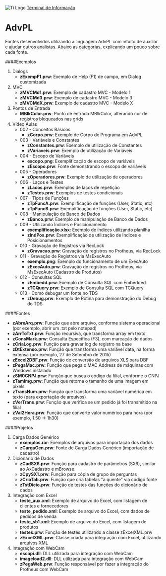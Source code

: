 ![Ti Logo](http://terminaldeinformacao.files.wordpress.com/2015/04/cropped-tema_site_menor_jpeg.jpg)
[Terminal de Informação](http://terminaldeinformacao.com)

# AdvPL
Fontes desenvolvidos utilizando a linguagem AdvPL com intuito de auxiliar e ajudar outros analistas.
Abaixo as categorias, explicando um pouco sobre cada fonte.

####Exemplos
1. Dialogs
   * **zExempF1.prw**: Exemplo de Help (F1) de campo, em Dialog customizada
2. MVC
   * **zMVCMd1.prw**: Exemplo de cadastro MVC - Modelo 1
   * **zMVCMd3.prw**: Exemplo de cadastro MVC - Modelo 3
   * **zMVCMdX.prw**: Exemplo de cadastro MVC - Modelo X
3. Pontos de Entrada
   * **MBlkColor.prw**: Ponto de entrada MBlkColor, alterando cor de registros bloqueados nas grids
4. Vídeo Aulas
   * 002 - Conceitos Básicos
      * **zCorpo.prw**: Exemplo de Corpo de Programa em AdvPL
   * 003 - Variáveis e Constantes
      * **zConstantes.prw**: Exemplo de utilização de Constantes
	  * **zVariaveis.prw**: Exemplo de utilização de Variáveis
   * 004 - Escopo de Variáveis
      * **escopo.png**: Exemplificação de escopo de variáveis
	  * **zEscopo.prw**: Fonte demonstrando o escopo de variáveis
   * 005 - Operadores
      * **zOperadores.prw**: Exemplo de utilização de operadores
   * 006 - Laços e Testes
      * **zLacos.prw**: Exemplos de laços de repetição
	  * **zTestes.prw**: Exemplos de testes condicionais
   * 007 - Tipos de Funções
      * **zTpFuncA.prw**: Exemplificação de funções (User, Static, etc)
	  * **zTpFuncB.prw**: Exemplificação de funções (User, Static, etc)
   * 008 - Manipulação de Banco de Dados
      * **zBanco.prw**: Exemplo de manipulação de Banco de Dados
   * 009 - Utilizando Índices e Posicionamento
      * **exemplificação.xlsx**: Exemplo de índices utilizando planilha
	  * **zIndPos.prw**: Exemplificação de utilização de Índices e Posicionamentos
   * 010 - Gravação de Registros via RecLock
	  * **zGravacao.prw**: Gravação de registros no Protheus, via RecLock
   * 011 - Gravação de Registros via MsExecAuto
      * **exemplo.png**: Exemplo do funcionamento de um ExecAuto
	  * **zExecAuto.prw**: Gravação de registros no Protheus, via MsExecAuto (Cadastro de Produtos)
   * 012 - Consultas SQL
	  * **zEmbedd.prw**: Exemplo de Consulta SQL com Embedded
	  * **zTCQuery.prw**: Exemplo de Consulta SQL com TCQuery
   * 013 - Como debugar um fonte no TDS
	  * **zDebug.prw**: Exemplo de Rotina para demonstração do Debug do TDS
	
####Fontes
   * **zAbreArq.prw**: Função que abre arquivo, conforme sistema operacional (por exemplo, abrir um .txt pelo notepad)
   * **zArrToTxt.prw**: Função recursiva, que transforma array em texto
   * **zConsMark.prw**: Consulta Específica (F3), com marcação de dados
   * **zCriaLog.prw**: Função para gravar log de registro na base
   * **zDtExtenso.prw**: Função que transforma uma variável data, na forma extensa (por exemplo, 27 de Setembro de 2015)
   * **zExcel2DBF.prw**: Função de conversão de arquivos XLS para DBF
   * **zPegaMac.prw**: Função que pega o MAC Address de máquinas com Windows instalado
   * **zSM0CNPJ.prw**: Função que busca o código da filial, conforme o CNPJ
   * **zTamImg.prw**: Função que retorna o tamanho de uma imagem em pixels
   * **zTransNum.prw**: Função que transforma uma variável numérica em texto (para exportação de arquivos)
   * **zVerTrans.prw**: Função que verifica se um pedido já foi transmitido na filial
   * **zVal2Hora.prw**: Função que converte valor numérico para hora (por exemplo, 1.50 -> 1h30)

####Projetos
1. Carga Dados Genérico
   * **exemplos.rar**: Exemplos de arquivos para importação dos dados
   * **zCargaGen.prw**: Fonte de Carga Dados Genérico (importação de cadastro)
2. Dicionário de Dados
   * **zCadSX6.prw**: Função para cadastro de parâmetros (SX6), similar ao AxCadastro e mBrowse
   * **zCpySX1.prw**: Função para cópia de grupo de perguntas
   * **zCriaTab.prw**: Função que cria tabelas "a quente" via código fonte
   * **zTstDicio.prw**: Função de testes das funções do dicionário de dados
3. Integração com Excel
   * **teste_aux.xml**: Exemplo de arquivo do Excel, com listagem de clientes e fornecedores
   * **teste_pedido.xml**: Exemplo de arquivo do Excel, com dados de pedidos de venda
   * **teste_sb1.xml**: Exemplo de arquivo do Excel, com listagem de produtos
   * **testes.prw**: Função de testes utilizando a classe zExcelXML.prw
   * **zExcelXML.prw**: Classe criada para integração com Excel, utilizando arquivos XML
4. Integração com WebCam
   * **escapi.dll**: DLL utilizada para integração com WebCam
   * **imageload2.dll**: DLL utilizada para integração com WebCam
   * **zPegaWeb.prw**: Função responsável por fazer a integração do Protheus com WebCam